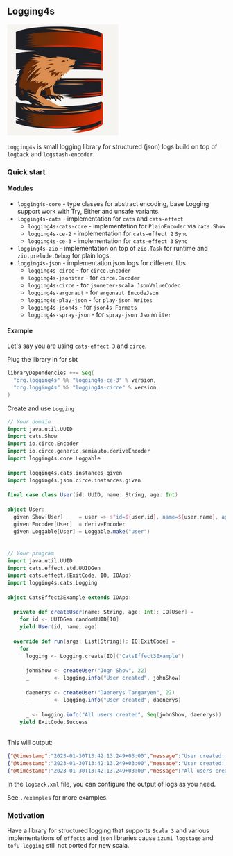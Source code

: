 ## Logging4s

<img width="256px" height="256px" src="logos/logging4s_logo_white.png"/>

`Logging4s` is small logging library for structured (json) logs build on top of `logback` and `logstash-encoder`.

### Quick start

#### Modules

* `logging4s-core` - type classes for abstract encoding, base Logging support work with Try, Either and unsafe variants.
* `logging4s-cats` - implementation for `cats` and `cats-effect`
    * `logging4s-cats-core` - implementation for `PlainEncoder` via `cats.Show`
    * `logging4s-ce-2` - implementation for `cats-effect 2` `Sync`
    * `logging4s-ce-3` - implementation for `cats-effect 3` `Sync`
* `logging4s-zio` - implementation on top of `zio.Task` for runtime and `zio.prelude.Debug` for plain logs.
* `logging4s-json` - implementation json logs for different libs
    * `logging4s-circe` - for `circe.Encoder`
    * `logging4s-jsoniter` - for `circe.Encoder`
    * `logging4s-circe` - for `jsoneter-scala JsonValueCodec`
    * `logging4s-argonaut` - for `argonaut EncodeJson`
    * `logging4s-play-json` - for `play-json Writes`
    * `logging4s-json4s` - for `json4s Formats`
    * `logging4s-spray-json` - for `spray-json JsonWriter`

#### Example

Let's say you are using `cats-effect 3` and `circe`.

Plug the library in for sbt
```scala
libraryDependencies ++= Seq(
  "org.logging4s" %% "logging4s-ce-3" % version,
  "org.logging4s" %% "logging4s-circe" % version
)
```

Create and use `Logging`

```scala
// Your domain
import java.util.UUID
import cats.Show
import io.circe.Encoder
import io.circe.generic.semiauto.deriveEncoder
import logging4s.core.Loggable

import logging4s.cats.instances.given
import logging4s.json.circe.instances.given

final case class User(id: UUID, name: String, age: Int)

object User:
  given Show[User]     = user => s"id=${user.id}, name=${user.name}, age=${user.age}"
  given Encoder[User]  = deriveEncoder
  given Loggable[User] = Loggable.make("user")


// Your program
import java.util.UUID
import cats.effect.std.UUIDGen
import cats.effect.{ExitCode, IO, IOApp}
import logging4s.cats.Logging

object CatsEffect3Example extends IOApp:

  private def createUser(name: String, age: Int): IO[User] =
    for id <- UUIDGen.randomUUID[IO]
    yield User(id, name, age)

  override def run(args: List[String]): IO[ExitCode] =
    for
      logging <- Logging.create[IO]("CatsEffect3Example")

      johnShow <- createUser("Jogn Show", 22)
      _        <- logging.info("User created", johnShow)
    
      daenerys <- createUser("Daenerys Targaryen", 22)
      _        <- logging.info("User created", daenerys)
    
      _ <- logging.info("All users created", Seq(johnShow, daenerys))
    yield ExitCode.Success
    
```

This will output:
```json
{"@timestamp":"2023-01-30T13:42:13.249+03:00","message":"User created: user -> (id=5db8c5e2-6275-437a-bca8-1ad8cd84fbd8, name=Jogn Show, age=22)","name":"CatsEffect3Example","level":"INFO","user":{"id":"5db8c5e2-6275-437a-bca8-1ad8cd84fbd8","name":"Jogn Show","age":22}}
{"@timestamp":"2023-01-30T13:42:13.249+03:00","message":"User created: user -> (id=c5e4bd53-abd8-4922-bcd2-5e40322e6b9b, name=Daenerys Targaryen, age=22)","name":"CatsEffect3Example","level":"INFO","user":{"id":"c5e4bd53-abd8-4922-bcd2-5e40322e6b9b","name":"Daenerys Targaryen","age":22}}
{"@timestamp":"2023-01-30T13:42:13.249+03:00","message":"All users created: users -> ([id=5db8c5e2-6275-437a-bca8-1ad8cd84fbd8, name=Jogn Show, age=22,id=c5e4bd53-abd8-4922-bcd2-5e40322e6b9b, name=Daenerys Targaryen, age=22])","name":"CatsEffect3Example","level":"INFO","users":[{"id":"5db8c5e2-6275-437a-bca8-1ad8cd84fbd8","name":"Jogn Show","age":22},{"id":"c5e4bd53-abd8-4922-bcd2-5e40322e6b9b","name":"Daenerys Targaryen","age":22}]}

```

In the `logback.xml` file, you can configure the output of logs as you need.

See `./examples` for more examples.

### Motivation

Have a library for structured logging that supports `Scala 3` and various implementations of `effects` and `json` libraries
cause `izumi logstage` and `tofu-logging` still not ported for new scala.